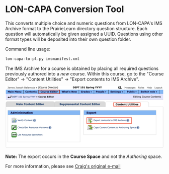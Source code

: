 # LON-CAPA Conversion Tool

This converts multiple choice and numeric questions from LON-CAPA's IMS Archive format to
the PrairieLearn directory question structure. Each question will automatically
be given assigned a UUID. Questions using other format types will be deposited
into their own question folder.

Command line usage:

```bash
lon-capa-to-pl.py imsmanifest.xml
```

The IMS Archive for a course is obtained by placing all required questions previously authored
into a _new_ course. Within this course, go to the "Course Editor" -> "Content Utilities" -> "Export contents to IMS Archive".

![Example exporting to IMS Archive](./lon-capa-export-to-ims-archive.png)

**Note:** The export occurs in the **Course Space** and not the _Authoring_ space.

For more information, please see [Craig's original e-mail](./zilles-email.md)
